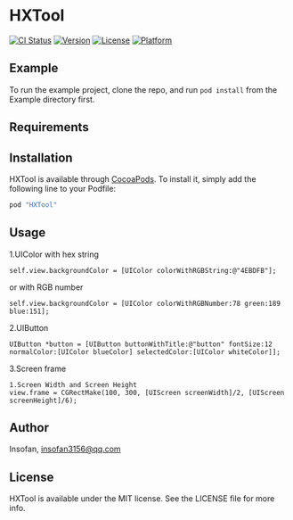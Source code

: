 # HXTool

[![CI Status](http://img.shields.io/travis/Insofan/HXTool.svg?style=flat)](https://travis-ci.org/Insofan/HXTool)
[![Version](https://img.shields.io/cocoapods/v/HXTool.svg?style=flat)](http://cocoapods.org/pods/HXTool)
[![License](https://img.shields.io/cocoapods/l/HXTool.svg?style=flat)](http://cocoapods.org/pods/HXTool)
[![Platform](https://img.shields.io/cocoapods/p/HXTool.svg?style=flat)](http://cocoapods.org/pods/HXTool)

## Example

To run the example project, clone the repo, and run `pod install` from the Example directory first.

## Requirements

## Installation

HXTool is available through [CocoaPods](http://cocoapods.org). To install
it, simply add the following line to your Podfile:

```ruby
pod "HXTool"
```

## Usage

1.UIColor with hex string

```
self.view.backgroundColor = [UIColor colorWithRGBString:@"4EBDFB"];
```

or with RGB number

```
self.view.backgroundColor = [UIColor colorWithRGBNumber:78 green:189 blue:151];
```

2.UIButton

```
UIButton *button = [UIButton buttonWithTitle:@"button" fontSize:12 normalColor:[UIColor blueColor] selectedColor:[UIColor whiteColor]];
```

3.Screen frame

```
1.Screen Width and Screen Height
view.frame = CGRectMake(100, 300, [UIScreen screenWidth]/2, [UIScreen screenHeight]/6);
```

## Author

Insofan, insofan3156@qq.com

## License

HXTool is available under the MIT license. See the LICENSE file for more info.
